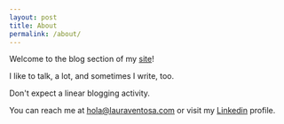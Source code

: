 ```yaml
---
layout: post
title: About
permalink: /about/
---
```


Welcome to the blog section of my [site](https://lauraventosa.com)!

I like to talk, a lot, and sometimes I write, too. 

Don't expect a linear blogging activity.

You can reach me at hola@lauraventosa.com or visit my [Linkedin](https://www.linkedin.com/in/laura-ventosa-andreu-497b16122/) profile.


[jekyll-organization]: https://github.com/jekyll
